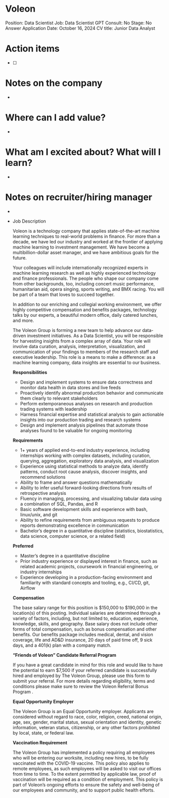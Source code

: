 # Voleon

Position: Data Scientist
Job: Data Scientist
GPT Consult: No
Stage: No Answer
Application Date: October 16, 2024
CV title: Junior Data Analyst

# Action items

- [ ]  

# Notes on the company

- 

# Where can I add value?

- 

# What am I excited about? What will I learn?

- 

# Notes on recruiter/hiring manager

- 

- Job Description
    
    Voleon is a technology company that applies state-of-the-art machine learning techniques to real-world problems in finance. For more than a decade, we have led our industry and worked at the frontier of applying machine learning to investment management. We have become a multibillion-dollar asset manager, and we have ambitious goals for the future.
    
    Your colleagues will include internationally recognized experts in machine learning research as well as highly experienced technology and finance professionals. The people who shape our company come from other backgrounds, too, including concert music performance, humanitarian aid, opera singing, sports writing, and BMX racing. You will be part of a team that loves to succeed together.
    
    In addition to our enriching and collegial working environment, we offer highly competitive compensation and benefits packages, technology talks by our experts, a beautiful modern office, daily catered lunches, and more.
    
    The Voleon Group is forming a new team to help advance our data-driven investment initiatives. As a Data Scientist, you will be responsible for harvesting insights from a complex array of data. Your role will involve data curation, analysis, interpretation, visualization, and communication of your findings to members of the research staff and executive leadership. This role is a means to make a difference: as a machine learning company, data insights are essential to our business.
    
    **Responsibilities**
    
    - Design and implement systems to ensure data correctness and monitor data health in data stores and live feeds
    - Proactively identify abnormal production behavior and communicate them clearly to relevant stakeholders
    - Perform extemporaneous analyses on research and production trading systems with leadership
    - Harness financial expertise and statistical analysis to gain actionable insights into our production trading and research systems
    - Design and implement analysis pipelines that automate those analyses found to be valuable for ongoing monitoring
    
    **Requirements**
    
    - 1+ years of applied end-to-end industry experience, including internships working with complex datasets, including curation, querying, aggregation, exploratory data analysis, and visualization
    - Experience using statistical methods to analyze data, identify patterns, conduct root cause analysis, discover insights, and recommend solutions
    - Ability to frame and answer questions mathematically
    - Ability to infer useful forward-looking directions from results of retrospective analysis
    - Fluency in managing, processing, and visualizing tabular data using a combination of SQL, Pandas, and R
    - Basic software development skills and experience with bash, linux/unix, and git
    - Ability to refine requirements from ambiguous requests to produce reports demonstrating excellence in communication
    - Bachelor’s degree in a quantitative discipline (statistics, biostatistics, data science, computer science, or a related field)
    
    **Preferred**
    
    - Master’s degree in a quantitative discipline
    - Prior industry experience or displayed interest in finance, such as related academic projects, coursework in financial engineering, or industry internships
    - Experience developing in a production-facing environment and familiarity with standard concepts and tooling, e.g., CI/CD, git, Airflow
    
    **Compensation**
    
    The base salary range for this position is $150,000 to $190,000 in the location(s) of this posting. Individual salaries are determined through a variety of factors, including, but not limited to, education, experience, knowledge, skills, and geography. Base salary does not include other forms of total compensation, such as bonus compensation and other benefits. Our benefits package includes medical, dental, and vision coverage, life and AD&D insurance, 20 days of paid time off, 9 sick days, and a 401(k) plan with a company match.
    
    **“Friends of Voleon” Candidate Referral Program**
    
    If you have a great candidate in mind for this role and would like to have the potential to earn $7,500 if your referred candidate is successfully hired and employed by The Voleon Group, please use this form to submit your referral. For more details regarding eligibility, terms and conditions please make sure to review the Voleon Referral Bonus Program .
    
    **Equal Opportunity Employer**
    
    The Voleon Group is an Equal Opportunity employer. Applicants are considered without regard to race, color, religion, creed, national origin, age, sex, gender, marital status, sexual orientation and identity, genetic information, veteran status, citizenship, or any other factors prohibited by local, state, or federal law.
    
    **Vaccination Requirement**
    
    The Voleon Group has implemented a policy requiring all employees who will be entering our worksite, including new hires, to be fully vaccinated with the COVID-19 vaccine. This policy also applies to remote employees, as such employees will be asked to visit our offices from time to time. To the extent permitted by applicable law, proof of vaccination will be required as a condition of employment. This policy is part of Voleon’s ongoing efforts to ensure the safety and well-being of our employees and community, and to support public health efforts.